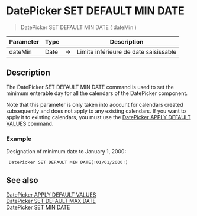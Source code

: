 # DatePicker SET DEFAULT MIN DATE

> DatePicker SET DEFAULT MIN DATE ( dateMin )

| Parameter | Type |     | Description |
| --- | --- | --- | --- |
| dateMin | Date | → | Limite inférieure de date saisissable |

## Description

The DatePicker SET DEFAULT MIN DATE command is used to set the minimum enterable day for all the calendars of the DatePicker component.

Note that this parameter is only taken into account for calendars created subsequently and does not apply to any existing calendars. If you want to apply it to existing calendars, you must use the [DatePicker APPLY DEFAULT VALUES](DatePicker%20APPLY%20DEFAULT%20VALUES.md) command.

### Example  

Designation of minimum date to January 1, 2000:

```4d
 DatePicker SET DEFAULT MIN DATE(!01/01/2000!)
```

## See also

[DatePicker APPLY DEFAULT VALUES](DatePicker%20APPLY%20DEFAULT%20VALUES.md)  
[DatePicker SET DEFAULT MAX DATE](DatePicker%20SET%20DEFAULT%20MAX%20DATE.md)  
[DatePicker SET MIN DATE](DatePicker%20SET%20MIN%20DATE.md)
